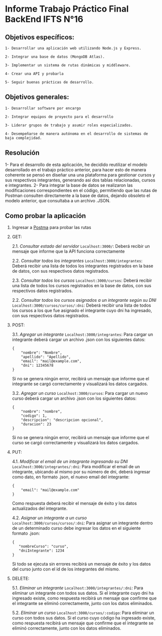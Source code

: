 # Informe Trabajo Práctico Final BackEnd IFTS N°16

## Objetivos específicos:

    1- Desarrollar una aplicación web utilizando Node.js y Express.

    2- Integrar una base de datos (MongoDB Atlas).

    3- Implementar un sistema de rutas dinámicas y middleware. 

    4- Crear una API y probarla

    5- Seguir buenas prácticas de desarrollo.

## Objetivos generales:

    1- Desarrollar software por encargo 

    2- Integrar equipos de proyecto para el desarrollo

    3- Liderar grupos de trabajo y asumir roles especializados.

    4- Desempeñarse de manera autónoma en el desarrollo de sistemas de baja complejidad.

## Resolución

1- Para el desarrollo de esta aplicación, he decidido reutilizar el modelo desarrollado en el trabajo práctico anterior, para hacer esto de manera coherente se pensó en diseñar una una plataforma para gestionar cursos y sus respectivos integrantes, generando así dos tablas relacionadas, cursos e integrantes.
2- Para integrar la base de datos se realizaron las modificaciones correspondientes en el código, permitiendo que las rutas de Postman consulten directamente a la base de datos, dejando obsoleto el modelo anterior, que consultaba a un archivo .JSON.

## Como probar la aplicación

1. Ingresar a [Postma](https://web.postman.co/) para probar las rutas

2. GET: 
    
    2.1. *Consultar estado del servidor* `Localhost:3000/`: Deberá recibir un mensaje que informe que la API funciona correctamente
    
    2.2. *Consultar todos los integrantes* `Localhost:3000/integrantes`: Deberá recibir una lista de todos los integrantes registrados en la base de datos, con sus respectivos datos registrados.
    
    2.3. *Consultar todos los cursos* `Localhost:3000/cursos`: Deberá recibir una lista de todos los cursos registrados en la base de datos, con sus respectivos datos registrados.
    
    2.2. *Consultar todos los cursos asignados a un integrante según su DNI* `Localhost:3000/cursos/cursos/:dni`: Deberá recibir una lista de todos los cursos a los que fue asignado el integrante cuyo dni ha ingresado, con sus respectivos datos registrados.

3. POST: 

    3.1. *Agregar un integrante* `Localhost:3000/integrantes`: Para cargar un integrante deberá cargar un archivo .json con los siguientes datos: 
    ``` 
    {
        "nombre": "Nombre",
        "apellido": "Apellido",
        "email": "mail@example.com",
        "dni": 12345678
    }
    ```
    Si no se genera ningún error, recibirá un mensaje que informe que el integrante se cargó correctamente y visualizará los datos cargados.

    3.2. *Agregar un curso* `Localhost:3000/cursos`: Para cargar un nuevo curso deberá cargar un archivo .json con los siguientes datos: 
    ```
    {
        "nombre": "nombre",
        "codigo": 1,
        "descripcion": "descripcion opcional",
        "duracion": 23
    }
    ```
    Si no se genera ningún error, recibirá un mensaje que informe que el curso se cargó correctamente y visualizará los datos cargados.


4. PUT: 

    4.1. *Modificar el email de un integrante ingresando su DNI* `Localhost:3000/integrantes/:dni`: Para modificar el email de un integrante, ubicando al mismo por su número de dni, deberá ingresar como dato, en formato .json, el nuevo email del integrante:
    ```
    {
        "email": "mail@example.com"
    }
    ```
    Como respuesta deberá recibir el mensaje de éxito y los datos actualizados del integrante.

    4.2. *Asignar un integrante a un curso* `Localhost:3000/cursos/cursos/:dni`: Para asignar un integrante dentro de un determinado curso debe ingresar los datos en el siguiente formato .json:
     ```
    {
        "nombreCurso": "curso",
        "dniIntegrante": 1234
    }
    ```
    Si todo se ejecuta sin errores recibirá un mensaje de éxito y los datos del curso junto con el id de los integrantes del mismo.

5. DELETE:

    5.1. *Eliminar un integrante* `Localhost:3000/integrantes/:dni`: Para eliminar un integrante con todos sus datos. Si el integrante cuyo dni ha ingresado existe, como respuesta recibirá un mensaje que confirme que el integrante se eliminó correctamente, junto con los datos eliminados.

    5.2. *Eliminar un curso* `Localhost:3000/cursos/:codigo`:  Para eliminar un curso con todos sus datos. Si el curso cuyo código ha ingresado existe, como respuesta recibirá un mensaje que confirme que el integrante se eliminó correctamente, junto con los datos eliminados.
